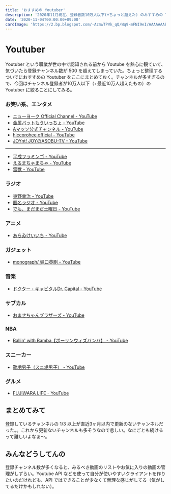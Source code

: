 ```yaml
---
title: 'おすすめの Youtuber'
description: '2020年11月現在、登録者数10万人以下(+ちょっと超えた) のおすすめの Youtuber を紹介する'
date: '2020-11-04T00:00:00+09:00'
cardImage: 'https://2.bp.blogspot.com/-AzmwTPVk_qQ/Wq9-mFNI9eI/AAAAAAABK94/huRex6JaWEUjtsFKo0-reMm9YHjL_8_0gCLcBGAs/s400/kid_job_boy_youtuber.png'
---
```


# Youtuber

Youtuber という職業が世の中で認知される前から Youtube を熱心に観ていて、気づいたら登録チャンネル数が 500 を超えてしまっていた。ちょっと整理するついでにおすすめの Youtuber をここにまとめておく。チャンネルが多すぎるので、今回はチャンネル登録者が10万人以下（+最近10万人超えたもの）の Youtuber に絞ることにしてみる。

### お笑い系、エンタメ

- [ニューヨーク Official Channel - YouTube](https://www.youtube.com/channel/UCS17iKEInkBuHkxtEcCnTTQ)
- [金属バットもういっちょ - YouTube](https://www.youtube.com/playlist?list=PLOuLptXleWRxw-POPU6iIzzubF3Z6Pme-)
- [Aマッソ公式チャンネル - YouTube](https://www.youtube.com/channel/UC910qpzjNM0l5a7OyTskkKw)
- [hiccorohee official - YouTube](https://www.youtube.com/channel/UCohI7cXmhO_U0OLiWG9JAFg)
- [JOYnt! JOYのASOBU-TV - YouTube](https://www.youtube.com/playlist?list=PLzS904xpc4ZFBnaud5hVyh113CYaYnmmV)

---

- [平成フラミンゴ - YouTube](https://www.youtube.com/channel/UCIOk-Q5kyDtSRaTIW7hIsng)
- [えるまちゃまちゃ - YouTube](https://www.youtube.com/channel/UCYoeFYPP2FxouY0Pc2Gd9Jw)
- [雷獣 - YouTube](https://www.youtube.com/channel/UCIqbDFiFM-wHHmqdNlV5AEw)

### ラジオ

- [東野幸治 - YouTube](https://www.youtube.com/channel/UCSK4Ikp1v5WPe30pTJVe6Zw)
- [匿名ラジオ - YouTube](https://www.youtube.com/channel/UClSsb_e0HDQ-w7XuwNPgGqQ)
- [でも、まだまだ土曜日 - YouTube](https://www.youtube.com/playlist?list=PLCEUJBjG3nKMDRKz_5MWxxS-4HJmoUJlg)

### アニメ

- [あらゐけいいち - YouTube](https://www.youtube.com/channel/UCWpziA3o9tXAP2lfJ7n6_mg)

### ガジェット

- [monograph/ 堀口英剛 - YouTube](https://www.youtube.com/channel/UCzH-IRXHeF4jox0P4qBxWAQ)

### 音楽

- [ドクター・キャピタルDr. Capital - YouTube](https://www.youtube.com/channel/UCoUFbEnb5yWgjeEXAr_Y9qg)

### サブカル

- [おませちゃんブラザーズ - YouTube](https://www.youtube.com/channel/UCE9T0h2qZEUNgn5L-CAQxsg)

### NBA

- [Ballin' with Bamba【ボーリンウィズバンバ】 - YouTube](https://www.youtube.com/channel/UCpbbkAqBv2JhvhSgzPc4Uzw)

### スニーカー

- [靴垢男子（スニ垢男子） - YouTube](https://www.youtube.com/channel/UC-m0uYcNaDx5P52epD28YPw)

### グルメ

- [FUJIWARA LIFE - YouTube](https://www.youtube.com/channel/UCpa-kEaXFILCfIpR3ge4InQ)

## まとめてみて

登録しているチャンネルの 1/3 以上が直近3ヶ月以内で更新のないチャンネルだった。。これから更新ないチャンネルも多そうなので悲しい。なにごとも続けるって難しいよなぁ〜。

## みんなどうしてんの

登録チャンネル数が多くなると、みるべき動画のリストやお気に入りの動画の管理がしずらい。Youtube API などを使って自分が使いやすいクライアントを作りたいのだけれども、API ではできることが少なくて無理な感じがしてる（気がしてるだけかもしれない）。
